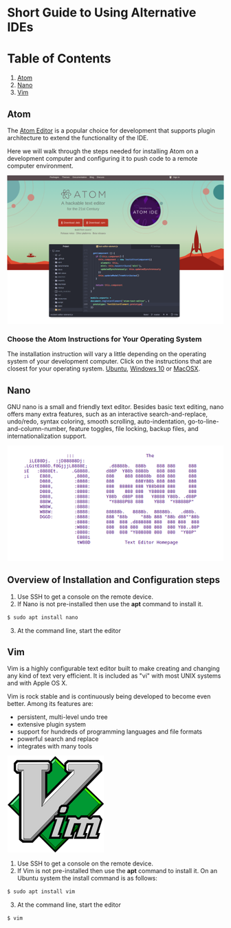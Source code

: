 # Short Guide to Using Alternative IDEs

# Table of Contents
1. [Atom](#Atom)
2. [Nano](#Nano)
3. [Vim](#Vim)

## Atom
The [Atom Editor](https://create.arduino.cc) is a popular choice for development that supports plugin architecture to extend the functionality of the IDE.

Here we will walk through the steps needed for installing Atom on a development computer and configuring it to push code to a remote computer environment.

![](./images/atom.png)

### Choose the Atom Instructions for Your Operating System

The installation instruction will vary a little depending on the operating system of your development computer. Click on the instructions that are closest for your operating system.
[Ubuntu](docs/ubuntu/atom-install.md), [Windows 10](docs/windows/atom-install.md) or [MacOSX](docs/mac/atom-install.md).

## Nano
GNU nano is a small and friendly text editor. Besides basic text editing, nano offers many extra features, such as an interactive search-and-replace, undo/redo, syntax coloring, smooth scrolling, auto-indentation, go-to-line-and-column-number, feature toggles, file locking, backup files, and internationalization support.

![](./images/nano.png)

## Overview of Installation and Configuration steps
1. Use SSH to get a console on the remote device.
2. If Nano is not pre-installed then use the **apt** command to install it.
  ```sh
  $ sudo apt install nano
  ```
3. At the command line, start the editor

## Vim
Vim is a highly configurable text editor built to make creating and changing any kind of text very efficient. It is included as "vi" with most UNIX systems and with Apple OS X.

Vim is rock stable and is continuously being developed to become even better. Among its features are:
* persistent, multi-level undo tree
* extensive plugin system
* support for hundreds of programming languages and file formats
* powerful search and replace
* integrates with many tools

![](./images/vim.png)

1. Use SSH to get a console on the remote device.
2. If Vim is not pre-installed then use the **apt** command to install it.
   On an Ubuntu system the install command is as follows:
  ```sh
  $ sudo apt install vim
  ```
3. At the command line, start the editor
```sh
$ vim
```
